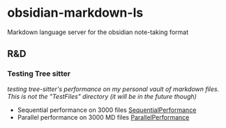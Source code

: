 # obsidian-markdown-ls
Markdown language server for the obsidian note-taking format

## R&D

### Testing Tree sitter

*testing tree-sitter's performance on my personal vault of markdown files. This is not the "TestFiles" directory (it will be in the future though)*

- Sequential performance on 3000 files [SequentialPerformance](./SequentialPerformance.md)
- Parallel performance on 3000 MD files [ParallelPerformance](./ParallelPerformance.md)
